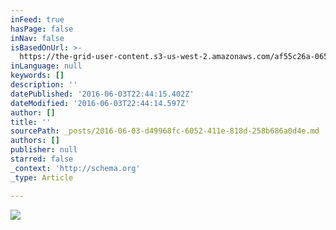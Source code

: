 ```yaml
---
inFeed: true
hasPage: false
inNav: false
isBasedOnUrl: >-
  https://the-grid-user-content.s3-us-west-2.amazonaws.com/af55c26a-0656-48a6-a55c-6e9cd360c192.jpg
inLanguage: null
keywords: []
description: ''
datePublished: '2016-06-03T22:44:15.402Z'
dateModified: '2016-06-03T22:44:14.597Z'
author: []
title: ''
sourcePath: _posts/2016-06-03-d49968fc-6052-411e-818d-258b686a0d4e.md
authors: []
publisher: null
starred: false
_context: 'http://schema.org'
_type: Article

---
```

![](https://the-grid-user-content.s3-us-west-2.amazonaws.com/af55c26a-0656-48a6-a55c-6e9cd360c192.jpg)